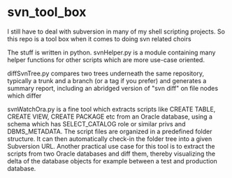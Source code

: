 # svn_tool_box
I still have to deal with subversion in many of my shell scripting projects. So this repo is a tool box when it comes to doing svn related choirs

The stuff is written in python. svnHelper.py is a module containing many helper functions for other scripts which are more use-case oriented.

diffSvnTree.py compares two trees underneath the same repository, typically a trunk and a branch (or a tag if you prefer) and generates a summary report, including an abridged version of "svn diff" on file nodes which differ

svnWatchOra.py is a fine tool which extracts scripts like CREATE TABLE, CREATE VIEW, CREATE PACKAGE etc from an Oracle database, using a schema which has SELECT_CATALOG role or similar privs and DBMS_METADATA. The script files are organized in a predefined folder structure. It can then automatically check-in the folder tree into a given Subversion URL. Another practical use case for this tool is to extract the scripts from two Oracle databases and diff them, thereby visualizing the delta of the database objects for example between a test and production database.

